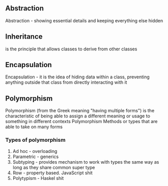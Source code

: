 ## Abstraction
Abstraction - showing essential details and keeping everything else hidden

## Inheritance
is the principle that allows classes to derive from other classes

## Encapsulation 
Encapsulation - it is the idea of hiding data within a class, preventing anything outside that class from directly interacting with it

## Polymorphism
Polymorphism (from the Greek meaning "having multiple forms") is the characteristic of being able to assign a different meaning or usage to something in different contexts
Polymorphism Methods or types that are able to take on many forms

### Types of polymorphism
1. Ad hoc - overloading
2. Parametric - generics
3. Subtyping - provides mechanism to work with types the same way as long as they share common super type
4. Row - property based. JavaScript shit
5. Polytypism - Haskel shit


